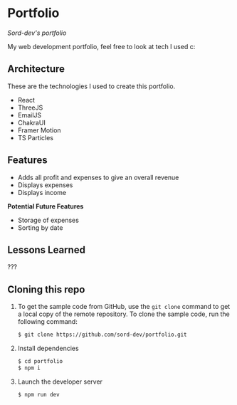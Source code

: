 # Portfolio

*Sord-dev's portfolio*

My web development portfolio, feel free to look at tech I used c:

## Architecture
These are the technologies I used to create this portfolio.

 - React
 - ThreeJS
 - EmailJS
 - ChakraUI
 - Framer Motion
 - TS Particles

## Features

 - Adds all profit and expenses to give an overall revenue
 - Displays expenses
 - Displays income
 
**Potential Future Features**
 - Storage of expenses 
 - Sorting by date

## Lessons Learned
???


## Cloning this repo

1.  To get the sample code from GitHub, use the  `git clone`  command to get a local copy of the remote repository. To clone the sample code, run the following command:
    
    ```bash
    $ git clone https://github.com/sord-dev/portfolio.git
    ```

    
2.  Install dependencies
    ``` bash 
    $ cd portfolio
    $ npm i
	```

3.  Launch the developer server
    ``` bash 
    $ npm run dev
	```
